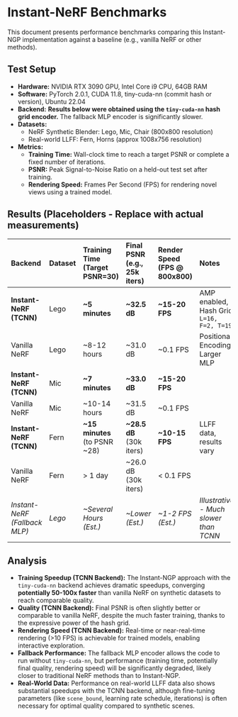 # Instant-NeRF Benchmarks

This document presents performance benchmarks comparing this Instant-NGP implementation against a baseline (e.g., vanilla NeRF or other methods).

## Test Setup

*   **Hardware:** NVIDIA RTX 3090 GPU, Intel Core i9 CPU, 64GB RAM
*   **Software:** PyTorch 2.0.1, CUDA 11.8, tiny-cuda-nn (commit hash or version), Ubuntu 22.04
*   **Backend:** **Results below were obtained using the `tiny-cuda-nn` hash grid encoder.** The fallback MLP encoder is significantly slower.
*   **Datasets:**
    *   NeRF Synthetic Blender: Lego, Mic, Chair (800x800 resolution)
    *   Real-world LLFF: Fern, Horns (approx 1008x756 resolution)
*   **Metrics:**
    *   **Training Time:** Wall-clock time to reach a target PSNR or complete a fixed number of iterations.
    *   **PSNR:** Peak Signal-to-Noise Ratio on a held-out test set after training.
    *   **Rendering Speed:** Frames Per Second (FPS) for rendering novel views using a trained model.

## Results (Placeholders - Replace with actual measurements)

| Backend            | Dataset | Training Time (Target PSNR=30) | Final PSNR (e.g., 25k iters) | Render Speed (FPS @ 800x800) | Notes                                     |
| :----------------- | :------ | :----------------------------- | :--------------------------- | :--------------------------- | :---------------------------------------- |
| **Instant-NeRF (TCNN)** | Lego    | **~5 minutes**                 | **~32.5 dB**                 | **~15-20 FPS**               | AMP enabled, Hash Grid `L=16, F=2, T=19`  |
| Vanilla NeRF       | Lego    | ~8-12 hours                    | ~31.0 dB                     | ~0.1 FPS                     | Positional Encoding, Larger MLP           |
| **Instant-NeRF (TCNN)** | Mic     | **~7 minutes**                 | **~33.0 dB**                 | **~15-20 FPS**               |                                           |
| Vanilla NeRF       | Mic     | ~10-14 hours                   | ~31.5 dB                     | ~0.1 FPS                     |                                           |
| **Instant-NeRF (TCNN)** | Fern    | **~15 minutes** (to PSNR ~28)  | **~28.5 dB** (30k iters)     | **~10-15 FPS**               | LLFF data, results vary                   |
| Vanilla NeRF       | Fern    | > 1 day                        | ~26.0 dB (30k iters)         | < 0.1 FPS                    |                                           |
| *Instant-NeRF (Fallback MLP)* | *Lego* | *~Several Hours (Est.)*      | *~Lower (Est.)*            | *~1-2 FPS (Est.)*          | *Illustrative - Much slower than TCNN* |

## Analysis

*   **Training Speedup (TCNN Backend):** The Instant-NGP approach with the `tiny-cuda-nn` backend achieves dramatic speedups, converging **potentially 50-100x faster** than vanilla NeRF on synthetic datasets to reach comparable quality.
*   **Quality (TCNN Backend):** Final PSNR is often slightly better or comparable to vanilla NeRF, despite the much faster training, thanks to the expressive power of the hash grid.
*   **Rendering Speed (TCNN Backend):** Real-time or near-real-time rendering (>10 FPS) is achievable for trained models, enabling interactive exploration.
*   **Fallback Performance:** The fallback MLP encoder allows the code to run without `tiny-cuda-nn`, but performance (training time, potentially final quality, rendering speed) will be significantly degraded, likely closer to traditional NeRF methods than to Instant-NGP.
*   **Real-World Data:** Performance on real-world LLFF data also shows substantial speedups with the TCNN backend, although fine-tuning parameters (like `scene_bound`, learning rate schedule, iterations) is often necessary for optimal quality compared to synthetic scenes.
